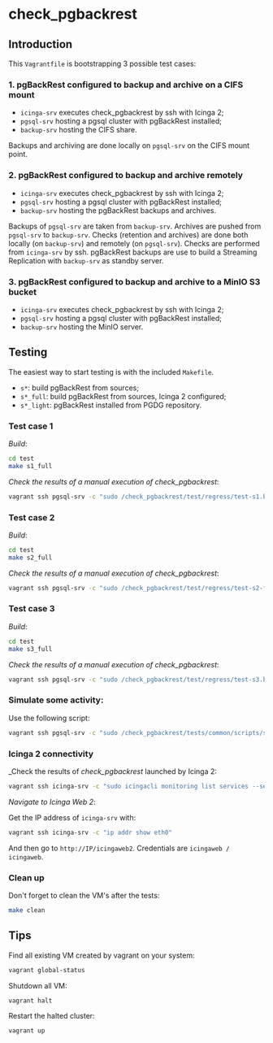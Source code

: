 # check_pgbackrest

## Introduction

This `Vagrantfile` is bootstrapping 3 possible test cases:

### 1. pgBackRest configured to backup and archive on a CIFS mount

  * `icinga-srv` executes check_pgbackrest by ssh with Icinga 2;
  * `pgsql-srv` hosting a pgsql cluster with pgBackRest installed;
  * `backup-srv` hosting the CIFS share.

Backups and archiving are done locally on `pgsql-srv` on the CIFS mount point.

### 2. pgBackRest configured to backup and archive remotely

  * `icinga-srv` executes check_pgbackrest by ssh with Icinga 2;
  * `pgsql-srv` hosting a pgsql cluster with pgBackRest installed;
  * `backup-srv` hosting the pgBackRest backups and archives.

Backups of `pgsql-srv` are taken from `backup-srv`. 
Archives are pushed from `pgsql-srv` to `backup-srv`.
Checks (retention and archives) are done both locally (on `backup-srv`) and 
remotely (on `pgsql-srv`). Checks are performed from `icinga-srv` by ssh.
pgBackRest backups are use to build a Streaming Replication with `backup-srv` 
as standby server.

### 3. pgBackRest configured to backup and archive to a MinIO S3 bucket

  * `icinga-srv` executes check_pgbackrest by ssh with Icinga 2;
  * `pgsql-srv` hosting a pgsql cluster with pgBackRest installed;
  * `backup-srv` hosting the MinIO server.

## Testing

The easiest way to start testing is with the included `Makefile`.

  * `s*`: build pgBackRest from sources;
  * `s*_full`: build pgBackRest from sources, Icinga 2 configured;
  * `s*_light`: pgBackRest installed from PGDG repository.

### Test case 1

_Build_:

```bash
cd test
make s1_full
```

_Check the results of a manual execution of check_pgbackrest_:

```bash
vagrant ssh pgsql-srv -c "sudo /check_pgbackrest/test/regress/test-s1.bash"
```

### Test case 2

_Build_:

```bash
cd test
make s2_full
```

_Check the results of a manual execution of check_pgbackrest_:

```bash
vagrant ssh pgsql-srv -c "sudo /check_pgbackrest/test/regress/test-s2-from-primary.bash"
```

### Test case 3

_Build_:

```bash
cd test
make s3_full
```

_Check the results of a manual execution of check_pgbackrest_:

```bash
vagrant ssh pgsql-srv -c "sudo /check_pgbackrest/test/regress/test-s3.bash"
```

### Simulate some activity:

Use the following script:

```bash
vagrant ssh pgsql-srv -c "sudo /check_pgbackrest/tests/common/scripts/simulate-basic-activity.bash -s <scale> -a <activity_time>"
```

### Icinga 2 connectivity

_Check the results of _check_pgbackrest_ launched by Icinga 2:

```bash
vagrant ssh icinga-srv -c "sudo icingacli monitoring list services --service=pgbackrest* --verbose"
```

_Navigate to Icinga Web 2_:

Get the IP address of `icinga-srv` with:

```bash
vagrant ssh icinga-srv -c "ip addr show eth0"
```

And then go to `http://IP/icingaweb2`. Credentials are `icingaweb / icingaweb`.

### Clean up

Don't forget to clean the VM's after the tests:

```bash
make clean
```

## Tips

Find all existing VM created by vagrant on your system:

```bash
vagrant global-status
```

Shutdown all VM:

```bash
vagrant halt
```

Restart the halted cluster:

```bash
vagrant up
```
